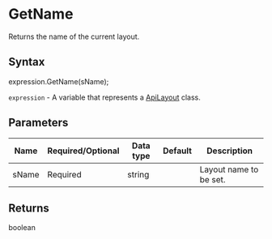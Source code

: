 # GetName

Returns the name of the current layout.

## Syntax

expression.GetName(sName);

`expression` - A variable that represents a [ApiLayout](../ApiLayout.md) class.

## Parameters

| **Name** | **Required/Optional** | **Data type** | **Default** | **Description** |
| ------------- | ------------- | ------------- | ------------- | ------------- |
| sName | Required | string |  | Layout name to be set. |

## Returns

boolean